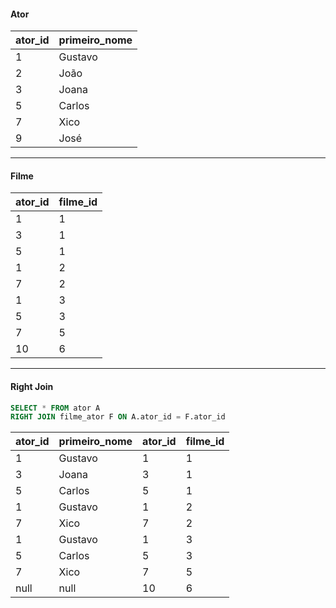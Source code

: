 #### Ator
| ator_id |primeiro_nome  |
|--|--|
| 1 | Gustavo |
| 2 | João |
| 3 | Joana |
| 5 | Carlos |
| 7 | Xico |
| 9 | José |
---
#### Filme
| ator_id | filme_id |
|--|--|
| 1 | 1 |
| 3 | 1 |
| 5 | 1 |
| 1 | 2 |
| 7 | 2 |
| 1 | 3 |
| 5 | 3 |
| 7 | 5 |
| 10 | 6 |

----
#### Right Join
```sql
SELECT * FROM ator A
RIGHT JOIN filme_ator F ON A.ator_id = F.ator_id
```
| ator_id | primeiro_nome | ator_id | filme_id
|--|--|--|--|
| 1 | Gustavo | 1 | 1 |
| 3 | Joana | 3 | 1 |
| 5 | Carlos | 5 | 1 |
| 1 | Gustavo | 1 | 2 |
| 7 | Xico | 7 | 2 |
| 1 | Gustavo | 1 | 3 |
| 5 | Carlos | 5 | 3 |
| 7 | Xico | 7 | 5 |
| null | null | 10 | 6 |
<!--stackedit_data:
eyJoaXN0b3J5IjpbLTE2NTMwODgwNDBdfQ==
-->